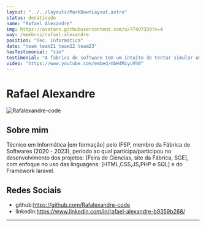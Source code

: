 ```yaml
---
layout: "../../layouts/MarkDownLayout.astro"
status: desativado
name: "Rafael Alexandre"
img: https://avatars.githubusercontent.com/u/77407339?v=4
way: /membros/rafael-alexandre
position: "Tec. Informática"
date: "team team21 team22 team23"
hasTestimonial: "sim"
testimonial: "A fábrica de software tem um intuito de tentar simular um ambiente realista de uma empresa voltada para programação web. Se você gosta da área eu recomendo fortemente que você entre."
video: "https://www.youtube.com/embed/mbH4MiyuVh0"
---
```


# Rafael Alexandre

 ![Rafalexandre-code](https://avatars.githubusercontent.com/u/77407339?v=4)

## Sobre mim
Técnico em Informática [em formação] pelo IFSP, membro da Fábrica de Softwares (2020 - 2023), período ao qual participa/participou no desenvolvimento dos projetos: [Feira de Ciencias, site da Fábrica, SGE], com enfoque no uso das linguagens: [HTML,CSS,JS,PHP e SQL] e do Framework laravel.

## Redes Sociais
- github:https://github.com/Rafalexandre-code
- linkedin:https://www.linkedin.com/in/rafael-alexandre-b9359b268/
***
